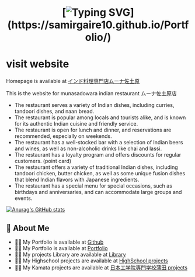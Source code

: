 <h1 align="center">

[![Typing SVG](https://readme-typing-svg.demolab.com/?lines=Hi+👋,+I'm+Muna;Hi+👋,+私は,+ムーナです;Hi+👋,+म+मुना+हो;Hi+👋,+ムーナ佐土原;)](https://samirgaire10.github.io/Portfolio/)
</h1>



# visit  website
Homepage is  available at [インド料理専門店ムーナ佐土原](https://samirgaire10.github.io/munasadowara/)



This is the website for munasadowara indian restaurant
ムーナ佐土原店　
* The restaurant serves a variety of Indian dishes, including curries, tandoori dishes, and naan bread.
* The restaurant is popular among locals and tourists alike, and is known for its authentic Indian cuisine and friendly service.
* The restaurant is open for lunch and dinner, and reservations are recommended, especially on weekends.
* The restaurant has a well-stocked bar with a selection of Indian beers and wines, as well as non-alcoholic drinks like chai and lassi.
* The restaurant has a loyalty program and offers discounts for regular customers. (point card)
* The restaurant offers a variety of traditional Indian dishes, including tandoori chicken, butter chicken, as well as some unique fusion dishes that blend Indian flavors with Japanese ingredients.                                 
* The restaurant has a special menu for special occasions, such as birthdays and anniversaries, and can accommodate large groups and events.



[![Anurag's GitHub stats](https://github-readme-stats.vercel.app/api?username=samirgaire10)](https://github.com/anuraghazra/github-readme-stats)


## 🚀 About Me

- 👨‍💻 My Portfolio is available at [Github](https://github.com/samirgaire10)
- 👨‍💻 My Portfolio is available at [Portfolio](https://samirgaire10.github.io/Portfolio/)
- 👨‍💻 My projects  Library are available at [Library](https://samirgaire10.github.io/Library/)
- 👨‍💻 My Highschool projects are available at [HighSchool projects](https://samirgaire10.github.io/High-School-Web-Projects/)
- 👨‍💻 My Kamata projects are available at [ 日本工学院専門学校蒲田 projects](https://samirgaire10.github.io/kamata/)







